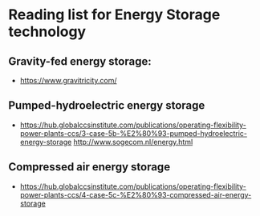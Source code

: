 # Reading list for Energy Storage technology

## Gravity-fed energy storage: 
- https://www.gravitricity.com/

## Pumped-hydroelectric energy storage

- https://hub.globalccsinstitute.com/publications/operating-flexibility-power-plants-ccs/3-case-5b-%E2%80%93-pumped-hydroelectric-energy-storage
    http://www.sogecom.nl/energy.html
    
## Compressed air energy storage
   - https://hub.globalccsinstitute.com/publications/operating-flexibility-power-plants-ccs/4-case-5c-%E2%80%93-compressed-air-energy-storage
